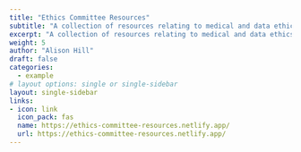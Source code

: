 ```yaml
---
title: "Ethics Committee Resources"
subtitle: "A collection of resources relating to medical and data ethics"
excerpt: "A collection of resources relating to medical and data ethics"
weight: 5
author: "Alison Hill"
draft: false
categories:
  - example
# layout options: single or single-sidebar
layout: single-sidebar
links:
- icon: link
  icon_pack: fas
  name: https://ethics-committee-resources.netlify.app/
  url: https://ethics-committee-resources.netlify.app/
---
```



